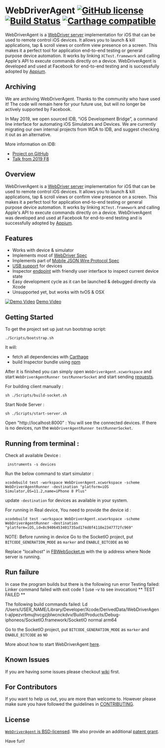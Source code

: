 # WebDriverAgent [![GitHub license](https://img.shields.io/badge/license-BSD-lightgrey.svg)](LICENSE) [![Build Status](https://travis-ci.org/facebook/WebDriverAgent.svg?branch=master)](https://travis-ci.org/facebook/WebDriverAgent) [![Carthage compatible](https://img.shields.io/badge/Carthage-compatible-4BC51D.svg?style=flat)](https://github.com/Carthage/Carthage)

WebDriverAgent is a [WebDriver server](https://w3c.github.io/webdriver/webdriver-spec.html) implementation for iOS that can be used to remote control iOS devices. It allows you to launch & kill applications, tap & scroll views or confirm view presence on a screen. This makes it a perfect tool for application end-to-end testing or general purpose device automation. It works by linking `XCTest.framework` and calling Apple's API to execute commands directly on a device. WebDriverAgent is developed and used at Facebook for end-to-end testing and is successfully adopted by [Appium](http://appium.io).

## Archiving

We are archiving WebDriverAgent. Thanks to the community who have used it! The code will remain here for your future use, but will no longer be actively supported by Facebook.

In May 2019, we open sourced IDB, “iOS Development Bridge”, a command line interface for automating iOS Simulators and Devices. We are currently migrating our own internal projects from WDA to IDB, and suggest checking it out as an alternative. 

More information on IDB:
 * [Project on GitHub](https://github.com/facebook/idb/)
 * [Talk from 2019 F8](https://developers.facebook.com/videos/2019/reliable-code-at-scale/)

## Overview

WebDriverAgent is a [WebDriver server](https://w3c.github.io/webdriver/webdriver-spec.html) implementation for iOS that can be used to remote control iOS devices. It allows you to launch & kill applications, tap & scroll views or confirm view presence on a screen. This makes it a perfect tool for application end-to-end testing or general purpose device automation. It works by linking `XCTest.framework` and calling Apple's API to execute commands directly on a device. WebDriverAgent was developed and used at Facebook for end-to-end testing and is successfully adopted by [Appium](http://appium.io).


## Features
 * Works with device & simulator
 * Implements most of [WebDriver Spec](https://w3c.github.io/webdriver/webdriver-spec.html)
 * Implements part of [Mobile JSON Wire Protocol Spec](https://github.com/SeleniumHQ/mobile-spec/blob/master/spec-draft.md)
 * [USB support](https://github.com/facebook/WebDriverAgent/wiki/USB-support) for devices
 * Inspector [endpoint](http://localhost:8100/inspector) with friendly user interface to inspect current device state
 * Easy development cycle as it can be launched & debugged directly via Xcode
 * Unsupported yet, but works with tvOS & OSX

[![Demo Video](https://i.ytimg.com/vi_webp/bGJAKXdfrgM/hqdefault.webp)](https://youtu.be/bGJAKXdfrgM)
[Demo Video](https://www.youtube.com/watch?v=bGJAKXdfrgM)

## Getting Started
To get the project set up just run bootstrap script:
```
./Scripts/bootstrap.sh
```
It will:
* fetch all dependencies with [Carthage](https://github.com/Carthage/Carthage)
* build Inspector bundle using [npm](https://www.npmjs.com)

After it is finished you can simply open `WebDriverAgent.xcworkspace` and start `WebDriverAgentRunner testRunnerSocket` 
and start sending [requests](https://github.com/facebook/WebDriverAgent/wiki/Queries).

For building client manually :
```
sh ./Scripts/build-socket.sh
```

Start Node Server :
```
sh ./Scripts/start-server.sh
```

Open "http://localhost:8000" : You will see the connected devices. If there is no devices, run the `WebDriverAgentRunner testRunnerSocket`.


## Running from terminal :

Check all available Device :
```
 instruments -s devices
```

Run the below command to start simulator :

```
xcodebuild test -workspace WebDriverAgent.xcworkspace -scheme WebDriverAgentRunner -destination "platform=iOS Simulator,OS=11.2,name=iPhone 8 Plus"
```
update `-destination` for devices as available in your system.

For running in Real device, You need to provide the device id :

```
xcodebuild test -workspace WebDriverAgent.xcworkspace -scheme WebDriverAgentRunner -destination "platform=iOS,id=8c9406453401735ad174d8f4118e2347772fc969"
```
NOTE: 
Before running in device Go to the SocketIO project, put `BITCODE_GENERATION_MODE` as `marker` and `ENABLE_BITCODE` as `NO`

Replace "localhost" in [FBWebSocket.m](https://github.com/manishPatwari/WebDriverAgent/blob/master/WebDriverAgentLib/Routing/FBWebSocket.m) with the ip address where Node server is running.

## Run failure

In case the program builds but there is the following run error
Testing failed:
Linker command failed with exit code 1 (use -v to see invocation)
** TEST FAILED **

The following build commands failed:
Ld /Users/USER_NAME/Library/Developer/Xcode/DerivedData/WebDriverAgent-ajlpezvrbmujhvcgzjblwcnckdvv/Build/Products/Debug-iphoneos/SocketIO.framework/SocketIO normal arm64

Go to the SocketIO project, put `BITCODE_GENERATION_MODE` as `marker` and `ENABLE_BITCODE` as `NO`


More about how to start WebDriverAgent [here](https://github.com/facebook/WebDriverAgent/wiki/Starting-WebDriverAgent).

## Known Issues
If you are having some issues please checkout [wiki](https://github.com/facebook/WebDriverAgent/wiki/Common-Issues) first.

## For Contributors
If you want to help us out, you are more than welcome to. However please make sure you have followed the guidelines in [CONTRIBUTING](CONTRIBUTING.md).

## License

[`WebDriverAgent` is BSD-licensed](LICENSE). We also provide an additional [patent grant](PATENTS).

Have fun!

